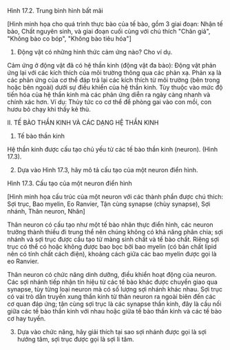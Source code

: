 Hình 17.2. Trung bình hình bất mãi

[Hình minh họa cho quá trình thực bào của tế bào, gồm 3 giai đoạn: Nhận tế bào, Chất nguyên sinh, và giai đoạn cuối cùng với chú thích "Chân giả", "Không bào co bóp", "Không bào tiêu hóa"]

1. Động vật có những hình thức cảm ứng nào? Cho ví dụ.

Cảm ứng ở động vật đã có hệ thần kinh (động vật đa bào): Động vật phản ứng lại với các kích thích của môi trường thông qua các phản xạ. Phản xạ là các phản ứng của cơ thể đáp trả lại các kích thích từ môi trường (bên trong hoặc bên ngoài) dưới sự điều khiển của hệ thần kinh. Tùy thuộc vào mức độ tiến hóa của hệ thần kinh mà các phản ứng diễn ra ngày càng nhanh và chính xác hơn. Ví dụ: Thủy tức co cơ thể để phòng gai vào con mồi, con hươu bỏ chạy khi thấy kẻ thù.

II. TẾ BÀO THẦN KINH VÀ CÁC DẠNG HỆ THẦN KINH

1. Tế bào thần kinh

Hệ thần kinh được cấu tạo chủ yếu từ các tế bào thần kinh (neuron). (Hình 17.3).

2. Dựa vào Hình 17.3, hãy mô tả cấu tạo của một neuron điển hình.

Hình 17.3. Cấu tạo của một neuron điển hình

[Hình minh họa cấu trúc của một neuron với các thành phần được chú thích: Sợi trục, Bao myelin, Eo Ranvier, Tận cùng synapse (chùy synapse), Sợi nhánh, Thân neuron, Nhân]

Thân neuron có cấu tạo như một tế bào nhân thực điển hình, các neuron trưởng thành thiếu đi trung thể nên chúng không có khả năng phân chia; sợi nhánh và sợi trục được cấu tạo từ màng sinh chất và tế bào chất. Riêng sợi trục có thể có hoặc không được bao bọc bởi bao myelin (có bản chất lipid nên có tính chất cách điện), khoảng cách giữa các bao myelin được gọi là eo Ranvier.

Thân neuron có chức năng dinh dưỡng, điều khiển hoạt động của neuron. Các sợi nhánh tiếp nhận tín hiệu từ các tế bào khác được chuyển giao qua synapse, tùy từng loại neuron mà có số lượng sợi nhánh khác nhau. Sợi trục có vai trò dẫn truyền xung thần kinh từ thân neuron ra ngoài biên đến các cơ quan đáp ứng; tận cùng sợi trục là các synapse thần kinh, đây là cầu nối giữa các tế bào thần kinh với nhau hoặc giữa tế bào thần kinh và các tế bào cơ hay tuyến.

3. Dựa vào chức năng, hãy giải thích tại sao sợi nhánh được gọi là sợi hướng tâm, sợi trục được gọi là sợi li tâm.